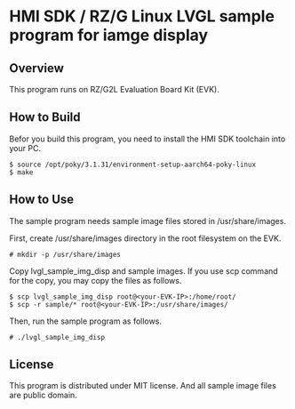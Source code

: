 # HMI SDK / RZ/G Linux LVGL sample program for iamge display

## Overview

This program runs on RZ/G2L Evaluation Board Kit (EVK).

## How to Build

Befor you build this program, you need to install the HMI SDK toolchain into your PC.

    $ source /opt/poky/3.1.31/environment-setup-aarch64-poky-linux
    $ make

## How to Use

The sample program needs sample image files stored in /usr/share/images.

First, create /usr/share/images directory in the root filesystem on the EVK.

    # mkdir -p /usr/share/images

Copy lvgl_sample_img_disp and sample images.
If you use scp command for the copy, you may copy the files as follows.

    $ scp lvgl_sample_img_disp root@<your-EVK-IP>:/home/root/
    $ scp -r sample/* root@<your-EVK-IP>:/usr/share/images/

Then, run the sample program as follows.

    # ./lvgl_sample_img_disp

## License

This program is distributed under MIT license. And all sample image files are public domain.

